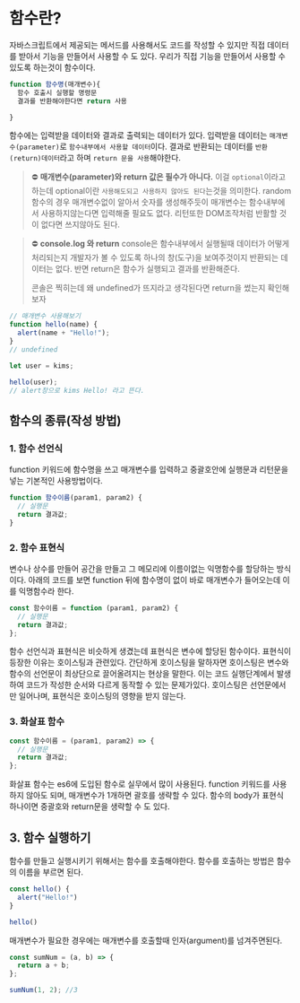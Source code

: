 # 함수란?

자바스크립트에서 제공되는 메서드를 사용해서도 코드를 작성할 수 있지만 직접 데이터를 받아서 기능을 만들어서 사용할 수 도 있다.
우리가 직접 기능을 만들어서 사용할 수 있도록 하는것이 함수이다.

```js
function 함수명(매개변수){
  함수 호출시 실행할 명령문
  결과를 반환해야한다면 return 사용

}
```

함수에는 입력받을 데이터와 결과로 출력되는 데이터가 있다.
입력받을 데이터는 `매개변수(parameter)`로 `함수내부에서 사용할 데이터`이다.
결과로 반환되는 데이터를 `반환(return)데이터`라고 하며 `return 문을 사용`해야한다.

> ⛔️ **매개변수(parameter)와 return 값은 필수가 아니다.**
> 이걸 `optional`이라고하는데 optional이란 `사용해도되고 사용하지 않아도 된다`는것을 의미한다.
> random함수의 경우 매개변수없이 알아서 숫자를 생성해주듯이 매개변수는 함수내부에서 사용하지않는다면 입력해줄 필요도 없다.
> 리턴또한 DOM조작처럼 반활할 것이 없다면 쓰지않아도 된다.

> ⛔️ **console.log 와 return**
> console은 함수내부에서 실행될때 데이터가 어떻게 처리되는지 개발자가 볼 수 있도록 하나의 창(도구)을 보여주것이지 반환되는 데이터는 없다.
> 반면 return은 함수가 실행되고 결과를 반환해준다.
>
> 콘솔은 찍히는데 왜 undefined가 뜨지라고 생각된다면 return을 썼는지 확인해보자

```js
// 매개변수 사용해보기
function hello(name) {
  alert(name + "Hello!");
}
// undefined

let user = kims;

hello(user);
// alert창으로 kims Hello! 라고 뜬다.
```

## 함수의 종류(작성 방법)

### 1. 함수 선언식

function 키워드에 함수명을 쓰고 매개변수를 입력하고 중괄호안에 실행문과 리턴문을 넣는 기본적인 사용방법이다.

```js
function 함수이름(param1, param2) {
  // 실행문
  return 결과값;
}
```

### 2. 함수 표현식

변수나 상수를 만들어 공간을 만들고 그 메모리에 이름이없는 익명함수를 할당하는 방식이다.
아래의 코드를 보면 function 뒤에 함수명이 없이 바로 매개변수가 들어오는데 이를 익명함수라 한다.

```js
const 함수이름 = function (param1, param2) {
  // 실행문
  return 결과값;
};
```

함수 선언식과 표현식은 비슷하게 생겼는데 표현식은 변수에 할당된 함수이다.
표현식이 등장한 이유는 호이스팅과 관련있다.
간단하게 호이스팅을 말하자면 호이스팅은 변수와 함수의 선언문이 최상단으로 끌어올려지는 현상을 말한다.
이는 코드 실행단계에서 발생하여 코드가 작성한 순서와 다르게 동작할 수 있는 문제가있다.
호이스팅은 선언문에서만 일어나며, 표현식은 호이스팅의 영향을 받지 않는다.

### 3. 화살표 함수

```js
const 함수이름 = (param1, param2) => {
  // 실행문
  return 결과값;
};
```

화살표 함수는 es6에 도입된 함수로 실무에서 많이 사용된다.
function 키워드를 사용하지 않아도 되며, 매개변수가 1개하면 괄호를 생략할 수 있다.
함수의 body가 표현식 하나이면 중괄호와 return문을 생략할 수 도 있다.

## 3. 함수 실행하기

함수를 만들고 실행시키기 위해서는 함수를 호출해야한다.
함수를 호출하는 방법은 함수의 이름을 부르면 된다.

```js
const hello() {
  alert("Hello!")
}

hello()
```

매개변수가 필요한 경우에는 매개변수를 호출할때 인자(argument)를 넘겨주면된다.

```js
const sumNum = (a, b) => {
  return a + b;
};

sumNum(1, 2); //3
```
